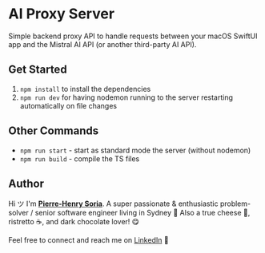 # AI Proxy Server

Simple backend proxy API to handle requests between your macOS SwiftUI app and the Mistral AI API (or another third-party AI API).


## Get Started

1. `npm install` to install the dependencies
2. `npm run dev` for having nodemon running to the server restarting automatically on file changes


## Other Commands
* `npm run start` - start as standard mode the server (without nodemon)
* `npm run build` - compile the TS files


## Author
Hi ツ I'm **[Pierre-Henry Soria](https://pierrehenry.be)**. A super passionate & enthusiastic problem-solver / senior software engineer living in Sydney 🦘 Also a true cheese 🧀, ristretto ☕️, and dark chocolate lover! 😋 

Feel free to connect and reach me on [LinkedIn](https://www.linkedin.com/in/ph7enry/) 🚀

